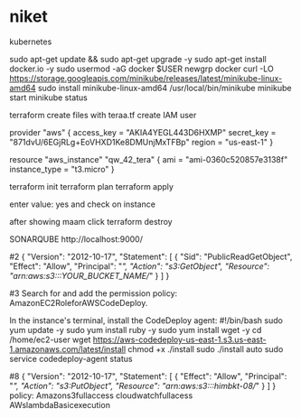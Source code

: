 # niket

kubernetes

sudo apt-get update && sudo apt-get upgrade -y
sudo apt-get install docker.io -y
sudo usermod -aG docker $USER
newgrp docker
curl -LO https://storage.googleapis.com/minikube/releases/latest/minikube-linux-amd64
sudo install minikube-linux-amd64 /usr/local/bin/minikube
minikube start
minikube status



terraform
create files with teraa.tf
create IAM user

provider "aws" {
  access_key = "AKIA4YEGL443D6HXMP"
  secret_key = "871dvU/6EGjRLg+EoVHXD1Ke8DMUnjMxTFBp"
  region     = "us-east-1"
}

resource "aws_instance" "qw_42_tera" {
  ami           = "ami-0360c520857e3138f"
  instance_type = "t3.micro"
}

terraform init
terraform plan
terraform apply

enter value: yes
and check on instance

after showing maam click terraform destroy

SONARQUBE 
http://localhost:9000/


#2
{ 
"Version": "2012-10-17", 
    "Statement": [ 
        { 
            "Sid": "PublicReadGetObject", 
            "Effect": "Allow", 
            "Principal": "*", 
            "Action": "s3:GetObject", 
            "Resource": "arn:aws:s3:::YOUR_BUCKET_NAME/*" 
        } 
    ] 
} 


#3
 Search for and add the permission policy: 
AmazonEC2RoleforAWSCodeDeploy.


In the instance's terminal, install the CodeDeploy agent: 
#!/bin/bash 
sudo yum update -y 
sudo yum install ruby -y 
sudo yum install wget -y 
cd /home/ec2-user 
wget https://aws-codedeploy-us-east-1.s3.us-east-1.amazonaws.com/latest/install 
chmod +x ./install 
sudo ./install auto 
sudo service codedeploy-agent status

#8
{
    "Version": "2012-10-17",
    "Statement": [
        {
            "Effect": "Allow",
            "Principal": "*",
            "Action": "s3:PutObject",
            "Resource": "arn:aws:s3:::himbkt-08/*"
        }
    ]
}
policy:
Amazons3fullaccess
cloudwatchfullacess
AWslambdaBasicexecution


